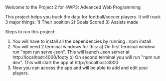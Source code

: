 Welcome to the Project 2 for 4WP3: Advanced Web Programming

This project helps you track the data for football/soccer players.
It will track 3 major things:
    1) Their position
    2) Goals Scored
    3) Assists made

Steps to run this project:
1) You will have to install all the dependencies by running : npm install
2) You will need 2 terminal windows for this:
    a) On first terminal window run "npm run serve-json". This will launch Json server at http://localhost:4000/footy
    b) On second terminal you will run "npm run dev". This will start the app at http://localhost:3000
3) Now you can access the app and will be able to add and edit your players. 
